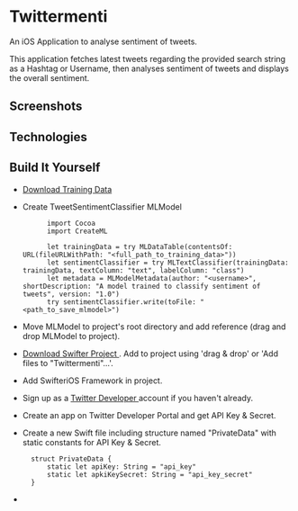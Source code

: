 #  Twittermenti
An iOS Application to analyse sentiment of tweets.

This application fetches latest tweets regarding the provided search string as a Hashtag or Username, then analyses sentiment of tweets and displays the overall sentiment.

## Screenshots

## Technologies

## Build It Yourself
- <a href=""> Download Training Data </a>
- Create TweetSentimentClassifier MLModel

            import Cocoa
            import CreateML

            let trainingData = try MLDataTable(contentsOf: URL(fileURLWithPath: "<full_path_to_training_data>"))
            let sentimentClassifier = try MLTextClassifier(trainingData: trainingData, textColumn: "text", labelColumn: "class")
            let metadata = MLModelMetadata(author: "<username>", shortDescription: "A model trained to classify sentiment of tweets", version: "1.0")
            try sentimentClassifier.write(toFile: "<path_to_save_mlmodel>")

- Move MLModel to project's root directory and add reference (drag and drop MLModel to project).
- <a href=""> Download Swifter Project </a>. Add to project using 'drag & drop' or 'Add files to "Twittermenti"...'.
- Add SwifteriOS Framework in project.
- Sign up as a <a href="https://developer.twitter.com/en/portal/dashboard"> Twitter Developer </a> account if you haven't already.
- Create an app on Twitter Developer Portal and get API Key & Secret.
- Create a new Swift file including structure named "PrivateData" with static constants for API Key & Secret.

        struct PrivateData {
            static let apiKey: String = "api_key"
            static let apkiKeySecret: String = "api_key_secret"
        }
        
- 
